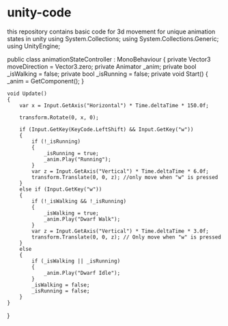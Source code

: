 # unity-code
this repository contains basic code for 3d movement for unique animation states in unity
using System.Collections;
using System.Collections.Generic;
using UnityEngine;

public class animationStateController : MonoBehaviour
{
    private Vector3 moveDirection = Vector3.zero;
    private Animator _anim;
    private bool _isWalking = false;
    private bool _isRunning = false;
    private void Start()
    {
        _anim = GetComponent<Animator>();
    }

    void Update()
    {
        var x = Input.GetAxis("Horizontal") * Time.deltaTime * 150.0f;

        transform.Rotate(0, x, 0);

        if (Input.GetKey(KeyCode.LeftShift) && Input.GetKey("w"))
        {
            if (!_isRunning)
            {
                _isRunning = true;
                _anim.Play("Running");
            }
            var z = Input.GetAxis("Vertical") * Time.deltaTime * 6.0f;
            transform.Translate(0, 0, z); //only move when "w" is pressed
        }
        else if (Input.GetKey("w"))
        {
            if (!_isWalking && !_isRunning)
            {
                _isWalking = true;
                _anim.Play("Dwarf Walk");
            }
            var z = Input.GetAxis("Vertical") * Time.deltaTime * 3.0f;
            transform.Translate(0, 0, z); // Only move when "w" is pressed
        }
        else
        {
            if (_isWalking || _isRunning)
            {
                _anim.Play("Dwarf Idle");
            }
            _isWalking = false;
            _isRunning = false;
        }
    }
}
